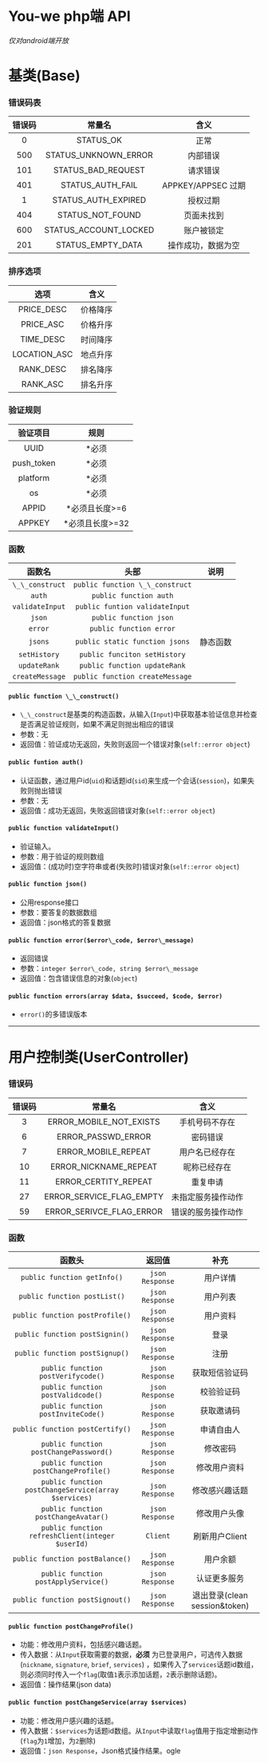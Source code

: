 # You-we php端 API
###### 仅对android端开放

# 基类(Base)

### 错误码表
| 错误码 | 常量名     | 含义 |
| :-------------: | :-------------: | :----------: |
| 0       |   STATUS\_OK  | 正常 |
| 500 | STATUS\_UNKNOWN\_ERROR | 内部错误 |
| 101 | STATUS\_BAD\_REQUEST | 请求错误 |
| 401 | STATUS\_AUTH\_FAIL | APPKEY/APPSEC 过期 |
| 1 | STATUS\_AUTH\_EXPIRED | 授权过期 |
| 404 | STATUS\_NOT\_FOUND | 页面未找到 |
| 600 | STATUS\_ACCOUNT\_LOCKED | 账户被锁定 |
| 201 | STATUS\_EMPTY\_DATA | 操作成功，数据为空 |

### 排序选项
| 选项 | 含义     |
| :-------------: | :-------------: |
| PRICE\_DESC       |  价格降序   |
| PRICE\_ASC | 价格升序 |
| TIME\_DESC | 时间降序 |
| LOCATION\_ASC | 地点升序 |
| RANK\_DESC | 排名降序 |
| RANK\_ASC | 排名升序 |

### 验证规则
| 验证项目 | 规则 |
| :-------------: | :-------------: |
| UUID | *必须 |
| push\_token | *必须 |
| platform | *必须 |
| os | *必须 |
| APPID | *必须且长度>=6 |
| APPKEY | *必须且长度>=32 |

### 函数
| 函数名  | 头部 | 说明 |
| :-----------: | :-------------: | :----: |
| `\_\_construct` | `public function \_\_construct` | |
| `auth` | `public function auth` | |
| `validateInput` | `public funtion validateInput` | |
| `json` | `public function json` | |
| `error` | `public function error` | |
| `jsons` | `public static function jsons` | 静态函数 |
| `setHistory` | `public funciton setHistory` | |
| `updateRank` | `public function updateRank` | |
| `createMessage` | `public function createMessage` | |

#### `public function \_\_construct()`
- `\_\_construct`是基类的构造函数，从输入(`Input`)中获取基本验证信息并检查是否满足验证规则，如果不满足则抛出相应的错误
- 参数：无
- 返回值：验证成功无返回，失败则返回一个错误对象(`self::error object`)

#### `public funtion auth()`
- 认证函数，通过用户id(`uid`)和话题id(`sid`)来生成一个会话(`session`)，如果失败则抛出错误
- 参数：无
- 返回值：成功无返回，失败返回错误对象(`self::error object`)

#### `public function validateInput()`
- 验证输入。
- 参数：用于验证的规则数组
- 返回值：(成功时)空字符串或者(失败时)错误对象(`self::error object`)

#### `public function json()`
- 公用response接口
- 参数：要答复的数据数组
- 返回值：json格式的答复数据

#### `public function error($error\_code, $error\_message)`
- 返回错误
- 参数：`integer $error\_code, string $error\_message`
- 返回值：包含错误信息的对象(`object`)

#### `public function errors(array $data, $succeed, $code, $error)`
- `error()`的多错误版本

---

# 用户控制类(UserController)
### 错误码
| 错误码 | 常量名     | 含义 |
| :-------------: | :-------------: | :----------: |
| 3 | ERROR\_MOBILE\_NOT\_EXISTS  | 手机号码不存在 |
| 6 | ERROR\_PASSWD\_ERROR | 密码错误 |
| 7 | ERROR\_MOBILE\_REPEAT | 用户名已经存在 |
| 10 | ERROR\_NICKNAME\_REPEAT | 昵称已经存在 |
| 11 | ERROR\_CERTITY\_REPEAT | 重复申请 |
| 27 | ERROR\_SERVICE\_FLAG\_EMPTY | 未指定服务操作动作 |
| 59 | ERROR\_SERIVCE\_FLAG\_ERROR | 错误的服务操作动作 |

### 函数
|      函数头      |      返回值      |      补充      |
| :-------------: | :-------------: | :-----------: |
| `public function getInfo()` | `json Response` | 用户详情 |
| `public function postList()` | `json Response` | 用户列表 |
| `public function postProfile()` | `json Response` | 用户资料 |
| `public function postSignin()` | `json Response` | 登录 |
| `public function postSignup()` |  `json Response` | 注册 |
| `public function postVerifycode()` | `json Response` | 获取短信验证码 |
| `public function postValidcode()` | `json Response` | 校验验证码 |
| `public function postInviteCode()` | `json Response` | 获取邀请码 |
| `public function postCertify()` | `json Response` | 申请自由人 |
| `public function postChangePassword()` | `json Response` | 修改密码 |
| `public function postChangeProfile()` | `json Response` | 修改用户资料 |
| `public function postChangeService(array $services)` | `json Response` | 修改感兴趣话题 |
| `public function postChangeAvatar()` | `json Response` | 修改用户头像 |
| `public function refreshClient(integer $userId)` | `Client` | 刷新用户Client |
| `public function postBalance()` | `json Response` | 用户余额 |
| `public function postApplyService()` | `json Response` | 认证更多服务 |
| `public function postSignout()` | `json Response` | 退出登录(clean session&token) |

#### `public function postChangeProfile()`
- 功能：修改用户资料，包括感兴趣话题。
- 传入数据：从`Input`获取需要的数据，**必须** 为已登录用户，可选传入数据(`nickname`, `signature`, `brief`, `services`) ，如果传入了`services`话题id数组，则必须同时传入一个`flag`(取值`1`表示添加话题，`2`表示删除话题)。
- 返回值：操作结果(json data)

#### `public function postChangeService(array $services)`
- 功能：修改用户感兴趣的话题。
- 传入数据：`$services`为话题id数组。从`Input`中读取`flag`值用于指定增删动作(`flag`为`1`增加，为`2`删除)
- 返回值：`json Response`，Json格式操作结果。ogle
